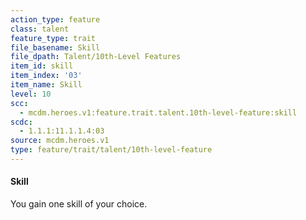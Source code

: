 ```yaml
---
action_type: feature
class: talent
feature_type: trait
file_basename: Skill
file_dpath: Talent/10th-Level Features
item_id: skill
item_index: '03'
item_name: Skill
level: 10
scc:
  - mcdm.heroes.v1:feature.trait.talent.10th-level-feature:skill
scdc:
  - 1.1.1:11.1.1.4:03
source: mcdm.heroes.v1
type: feature/trait/talent/10th-level-feature
---
```


#### Skill

You gain one skill of your choice.
